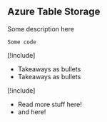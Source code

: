## Azure Table Storage

Some description here

```
Some code
```

[!include[](../includes/takeaways-heading.md)]

- Takeaways as bullets
- Takeaways as bullets

[!include[](../includes/read-more-heading.md)]

- Read more stuff here!
- and here!
